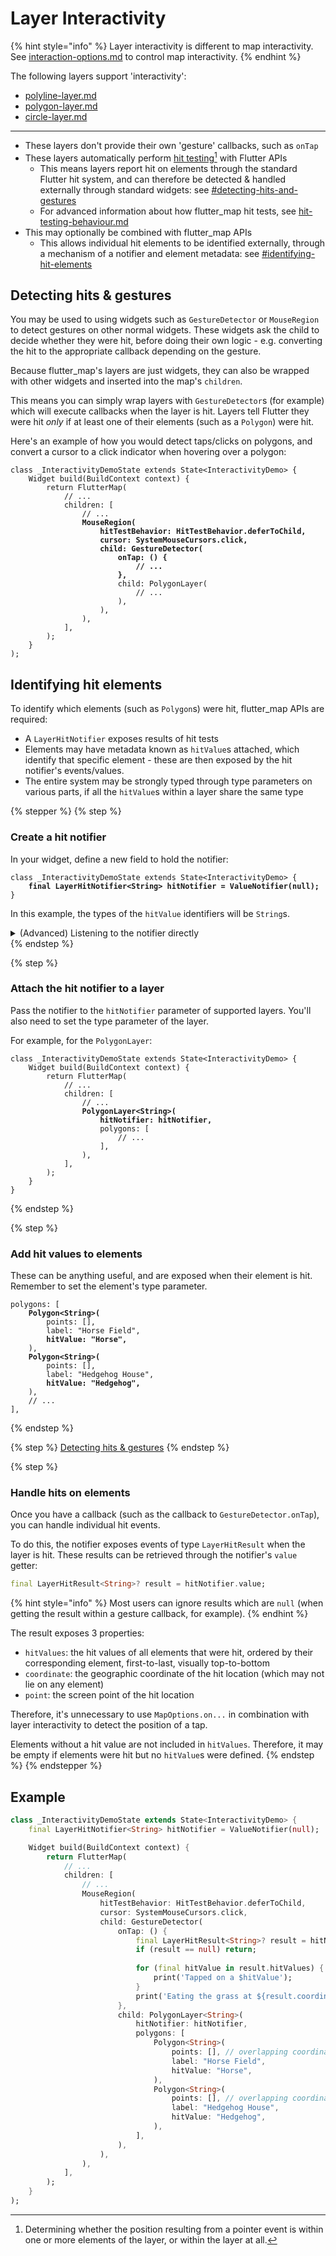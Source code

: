 # Layer Interactivity

{% hint style="info" %}
Layer interactivity is different to map interactivity. See [interaction-options.md](../../usage/options/interaction-options.md "mention") to control map interactivity.
{% endhint %}

The following layers support 'interactivity':

* [polyline-layer.md](../polyline-layer.md "mention")
* [polygon-layer.md](../polygon-layer.md "mention")
* [circle-layer.md](../circle-layer.md "mention")

***

* These layers don't provide their own 'gesture' callbacks, such as `onTap`
* These layers automatically perform [hit testing](#user-content-fn-1)[^1] with Flutter APIs
  * This means layers report hit on elements through the standard Flutter hit system, and can therefore be detected & handled externally through standard widgets: see [#detecting-hits-and-gestures](./#detecting-hits-and-gestures "mention")
  * For advanced information about how flutter\_map hit tests, see [hit-testing-behaviour.md](hit-testing-behaviour.md "mention")
* This may optionally be combined with flutter\_map APIs
  * This allows individual hit elements to be identified externally, through a mechanism of a notifier and element metadata: see [#identifying-hit-elements](./#identifying-hit-elements "mention")

## Detecting hits & gestures

You may be used to using widgets such as `GestureDetector` or `MouseRegion` to detect gestures on other normal widgets. These widgets ask the child to decide whether they were hit, before doing their own logic - e.g. converting the hit to the appropriate callback depending on the gesture.

Because flutter\_map's layers are just widgets, they can also be wrapped with other widgets and inserted into the map's `children`.

This means you can simply wrap layers with `GestureDetector`s (for example) which will execute callbacks when the layer is hit. Layers tell Flutter they were hit _only_ if at least one of their elements (such as a `Polygon`) were hit.

Here's an example of how you would detect taps/clicks on polygons, and convert a cursor to a click indicator when hovering over a polygon:

<pre class="language-dart"><code class="lang-dart">class _InteractivityDemoState extends State&#x3C;InteractivityDemo> {
    Widget build(BuildContext context) {
        return FlutterMap(
            // ...
            children: [
                // ...
<strong>                MouseRegion(
</strong><strong>                    hitTestBehavior: HitTestBehavior.deferToChild,
</strong><strong>                    cursor: SystemMouseCursors.click,
</strong><strong>                    child: GestureDetector(
</strong><strong>                        onTap: () {
</strong><strong>                            // ...
</strong><strong>                        },
</strong>                        child: PolygonLayer(
                            // ...
                        ),
                    ),
                ),
            ],
        );
    }
);
</code></pre>

## Identifying hit elements

To identify which elements (such as `Polygon`s) were hit, flutter\_map APIs are required:

* A `LayerHitNotifier` exposes results of hit tests
* Elements may have metadata known as `hitValue`s attached, which identify that specific element - these are then exposed by the hit notifier's events/values.
* The entire system may be strongly typed through type parameters on various parts, if all the `hitValue`s within a layer share the same type

{% stepper %}
{% step %}
### Create a hit notifier

In your widget, define a new field to hold the notifier:

<pre class="language-dart"><code class="lang-dart">class _InteractivityDemoState extends State&#x3C;InteractivityDemo> {
<strong>    final LayerHitNotifier&#x3C;String> hitNotifier = ValueNotifier(null);
</strong>}
</code></pre>

In this example, the types of the `hitValue` identifiers will be `String`s.

<details>

<summary>(Advanced) Listening to the notifier directly</summary>

If you wish to be notified about all\* hit testing events, you could use the `Listener` widget.

If you need to identify hit elements and don't necessarily need the output of a `Listener`, it's possible to listen to the notifier directly:

<pre class="language-dart"><code class="lang-dart">class _InteractivityDemoState extends State&#x3C;InteractivityDemo> {
    final LayerHitNotifier&#x3C;String> hitNotifier = ValueNotifier(null)
<strong>        ..addListener(() {
</strong><strong>            final LayerHitResult&#x3C;String>? result = hitNotifier.value;
</strong><strong>            // ...
</strong><strong>        });
</strong>}
</code></pre>

This also allows handling of `null` notifier `value`s (results). A `null` result means that the last hit test executed determined there was no hit on the layer at all. Note that the listener's callback is only executed if the previous value was not `null` (i.e. it will not be repeatedly executed for every missed hit).

</details>
{% endstep %}

{% step %}
### Attach the hit notifier to a layer

Pass the notifier to the `hitNotifier` parameter of supported layers. You'll also need to set the type parameter of the layer.

For example, for the `PolygonLayer`:

<pre class="language-dart"><code class="lang-dart">class _InteractivityDemoState extends State&#x3C;InteractivityDemo> {
    Widget build(BuildContext context) {
        return FlutterMap(
            // ...
            children: [
                // ...
<strong>                PolygonLayer&#x3C;String>(
</strong><strong>                    hitNotifier: hitNotifier,
</strong>                    polygons: [
                        // ...
                    ],
                ),
            ],
        );
    }
}
</code></pre>
{% endstep %}

{% step %}
### Add hit values to elements

These can be anything useful, and are exposed when their element is hit. Remember to set the element's type parameter.

<pre class="language-dart"><code class="lang-dart">polygons: [
<strong>    Polygon&#x3C;String>(
</strong>        points: [],
        label: "Horse Field",
<strong>        hitValue: "Horse",
</strong>    ),
<strong>    Polygon&#x3C;String>(
</strong>        points: [],
        label: "Hedgehog House",
<strong>        hitValue: "Hedgehog",
</strong>    ),
    // ...
],
</code></pre>
{% endstep %}

{% step %}
&#x20; <a href="./#detecting-hits-and-gestures" class="button primary" data-icon="arrow-progress">Detecting hits &#x26; gestures</a>
{% endstep %}

{% step %}
### Handle hits on elements

Once you have a callback (such as the callback to `GestureDetector.onTap`), you can handle individual hit events.

To do this, the notifier exposes events of type `LayerHitResult` when the layer is hit. These results can be retrieved through the notifier's `value` getter:

```dart
final LayerHitResult<String>? result = hitNotifier.value;
```

{% hint style="info" %}
Most users can ignore results which are `null` (when getting the result within a gesture callback, for example).
{% endhint %}

The result exposes 3 properties:

* `hitValues`: the hit values of all elements that were hit, ordered by their corresponding element, first-to-last, visually top-to-bottom
* `coordinate`: the geographic coordinate of the hit location (which may not lie on any element)
* `point`: the screen point of the hit location

Therefore, it's unnecessary to use `MapOptions.on...` in combination with layer interactivity to detect the position of a tap.

Elements without a hit value are not included in `hitValues`. Therefore, it may be empty if elements were hit but no `hitValue`s were defined.
{% endstep %}
{% endstepper %}

## Example

```dart
class _InteractivityDemoState extends State<InteractivityDemo> {
    final LayerHitNotifier<String> hitNotifier = ValueNotifier(null);

    Widget build(BuildContext context) {
        return FlutterMap(
            // ...
            children: [
                // ...
                MouseRegion(
                    hitTestBehavior: HitTestBehavior.deferToChild,
                    cursor: SystemMouseCursors.click,
                    child: GestureDetector(
                        onTap: () {
                            final LayerHitResult<String>? result = hitNotifier.value;
                            if (result == null) return;
                            
                            for (final hitValue in result.hitValues) {
                                print('Tapped on a $hitValue');
                            }
                            print('Eating the grass at ${result.coordinate}');
                        },
                        child: PolygonLayer<String>(
                            hitNotifier: hitNotifier,
                            polygons: [
                                Polygon<String>(
                                    points: [], // overlapping coordinates with 2nd
                                    label: "Horse Field",
                                    hitValue: "Horse",
                                ),
                                Polygon<String>(
                                    points: [], // overlapping coordinates with 1st
                                    label: "Hedgehog House",
                                    hitValue: "Hedgehog",
                                ),
                            ],
                        ),
                    ),
                ),
            ],
        );
    }
);
```

[^1]: Determining whether the position resulting from a pointer event is within one or more elements of the layer, or within the layer at all.

